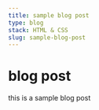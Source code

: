 ```yaml
---
title: sample blog post
type: blog
stack: HTML & CSS
slug: sample-blog-post
---
```


# blog post

this is a sample blog post